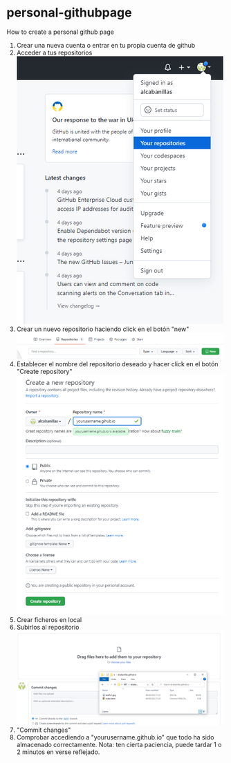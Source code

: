 # personal-githubpage
How to create a personal github page

1. Crear una nueva cuenta o entrar en tu propia cuenta de github 
2. Acceder a tus repositorios  
![step2](https://raw.githubusercontent.com/alcabanillas/personal-githubpage/main/step2.png)
3. Crear un nuevo repositorio haciendo click en el botón "new"  
![step3](https://raw.githubusercontent.com/alcabanillas/personal-githubpage/main/step3.png)
4. Establecer el nombre del repositorio deseado y hacer click en el botón "Create repository"  
![step4](https://raw.githubusercontent.com/alcabanillas/personal-githubpage/main/step4.png)
5. Crear ficheros en local
6. Subirlos al repositorio  
![step6](https://raw.githubusercontent.com/alcabanillas/personal-githubpage/main/step6.png)
7. "Commit changes"
8. Comprobar accediendo a "yourusername.github.io" que todo ha sido almacenado correctamente. 
Nota: ten cierta paciencia, puede tardar 1 o 2 minutos en verse reflejado.

